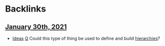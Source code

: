 
# Backlinks
## [January 30th, 2021](<January 30th, 2021.md>)
- [Ideas](<Ideas.md>) [Q](<Q.md>) Could this type of thing be used to define and build [hierarchies](<hierarchies.md>)?


